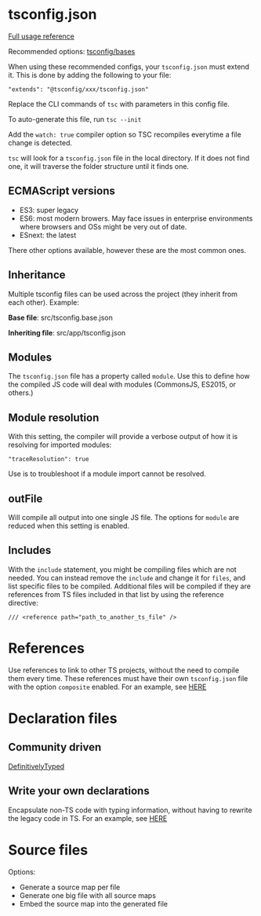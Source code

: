 # tsconfig.json

[Full usage reference](https://www.typescriptlang.org/tsconfig)

Recommended options:
[tsconfig/bases](https://github.com/tsconfig/bases)

When using these recommended configs, your `tsconfig.json` must extend it. This is done by adding the following to your file:

```
"extends": "@tsconfig/xxx/tsconfig.json"
```

Replace the CLI commands of `tsc` with parameters in this config file.

To auto-generate this file, run `tsc --init`

Add the `watch: true` compiler option so TSC recompiles everytime a file change is detected.

`tsc` will look for a `tsconfig.json` file in the local directory. If it does not find one, it will traverse the folder structure until it finds one.

## ECMAScript versions

* ES3: super legacy
* ES6: most modern browers. May face issues in enterprise environments where browsers and OSs might be very out of date.
* ESnext: the latest

There other options available, however these are the most common ones.

## Inheritance

Multiple tsconfig files can be used across the project (they inherit from each other). Example:

**Base file**: src/tsconfig.base.json

**Inheriting file**: src/app/tsconfig.json

## Modules

The `tsconfig.json` file has a property called `module`. Use this to define how the compiled JS code will deal with modules (CommonsJS, ES2015, or others.)

## Module resolution

With this setting, the compiler will provide a verbose output of how it is resolving for imported modules:

`"traceResolution": true`

Use is to troubleshoot if a module import cannot be resolved.

## outFile

Will compile all output into one single JS file. The options for `module` are reduced when this setting is enabled.

## Includes

With the `include` statement, you might be compiling files which are not needed.
You can instead remove the `include` and change it for `files`, and list specific files to be compiled.
Additional files will be compiled if they are references from TS files included in that list by using the reference directive:

```
/// <reference path="path_to_another_ts_file" />
```

# References

Use references to link to other TS projects, without the need to compile them every time. These references must have their own `tsconfig.json` file with the option `composite` enabled. For an example, see [HERE](src/interfaces/index.ts)

# Declaration files

## Community driven

[DefinitivelyTyped](https://definitelytyped.org/)

## Write your own declarations

Encapsulate non-TS code with typing information, without having to rewrite the legacy code in TS. For an example, see [HERE](src/lib/language.d.ts)

# Source files

Options:

* Generate a source map per file
* Generate one big file with all source maps
* Embed the source map into the generated file